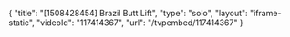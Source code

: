 {
    "title": "[1508428454] Brazil Butt Lift",
    "type": "solo",
    "layout": "iframe-static",
    "videoId": "117414367",
    "url": "\/tvpembed\/117414367"
}